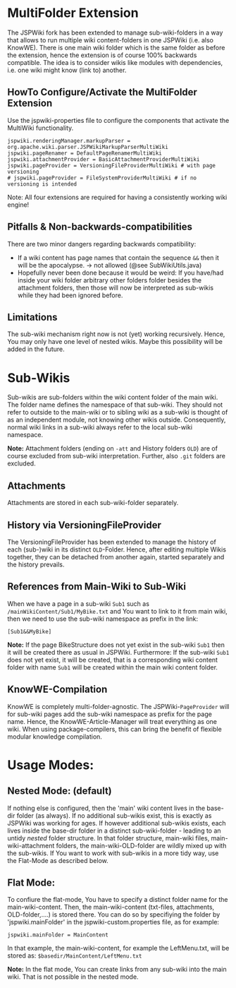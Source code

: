 MultiFolder Extension
========================
The JSPWiki fork has been extended to manage sub-wiki-folders in a way that allows to run multiple 
wiki content-folders in one JSPWiki (i.e. also KnowWE).
There is one main wiki folder which is the same folder as before the extension, hence the extension is of course 100% backwards 
compatible. 
The idea is to consider wikis like modules with dependencies, i.e. one wiki might know (link to) another.


HowTo Configure/Activate the MultiFolder Extension
--------------
Use the jspwiki-properties file to configure the components that activate the MultiWiki functionality.

```
jspwiki.renderingManager.markupParser = org.apache.wiki.parser.JSPWikiMarkupParserMultiWiki
jspwiki.pageRenamer = DefaultPageRenamerMultiWiki
jspwiki.attachmentProvider = BasicAttachmentProviderMultiWiki
jspwiki.pageProvider = VersioningFileProviderMultiWiki # with page versioning
# jspwiki.pageProvider = FileSystemProviderMultiWiki # if no versioning is intended
```

Note: All four extensions are required for having a consistently working wiki engine!

Pitfalls & Non-backwards-compatibilities
---------------
There are two minor dangers regarding backwards compatibility:
* If a wiki content has page names that contain the sequence `&&` then it will be the apocalypse. -> not allowed (@see SubWikiUtils.java)
* Hopefully never been done because it would be weird: If you have/had inside your wiki folder arbitrary other folders folder besides the attachment folders, 
then those will now be interpreted as sub-wikis while they had been ignored before.

Limitations
---------------
The sub-wiki mechanism right now is not (yet) working recursively. Hence, You may only have one level of nested wikis.
Maybe this possibility will be added in the future.

Sub-Wikis
========================
Sub-wikis are sub-folders within the wiki content folder of the main wiki. The folder name defines the namespace of that 
sub-wiki. They should not refer to outside to the main-wiki or to sibling wiki as a sub-wiki is thought of as an 
independent module, not knowing other wikis outside. Consequently, normal wiki links in a sub-wiki always refer to the
local sub-wiki namespace.

__Note:__ Attachment folders (ending on `-att` and History folders `OLD`) are of course excluded from sub-wiki interpretation.
Further, also `.git` folders are excluded.

Attachments
---------------
Attachments are stored in each sub-wiki-folder separately.

History via VersioningFileProvider
---------------
The VersioningFileProvider has been extended to manage the history of each (sub-)wiki in its distinct `OLD`-Folder.
Hence, after editing multiple Wikis together, they can be detached from another again, started separately and the history
prevails.

References from Main-Wiki to Sub-Wiki
---------------------------------------
When we have a page in a sub-wiki `Sub1` such as `/mainWikiContent/Sub1/MyBike.txt` and You want to link to it from
main wiki, then we need to use the sub-wiki namespace as prefix in the link:

```
[Sub1&&MyBike]
```

__Note:__ If the page BikeStructure does not yet exist in the sub-wiki `Sub1` then it will be created there as usual in JSPWiki.
Furthermore: If the sub-wiki `Sub1` does not yet exist, it will be created, that is a corresponding wiki content folder with
name `Sub1` will be created within the main wiki content folder.


KnowWE-Compilation
-------------------
KnowWE is completely multi-folder-agnostic. The JSPWiki-`PageProvider` will for sub-wiki pages add
the sub-wiki namespace as prefix for the page name. Hence, the KnowWE-Article-Manager will treat everything as one wiki.
When using package-compilers, this can bring the benefit of flexible modular knowledge compilation.


Usage Modes:
========================
Nested Mode: (default)
---------------
If nothing else is configured, then the 'main' wiki content lives in the base-dir folder (as always). If no
additional sub-wikis exist, this is exactly as JSPWiki was working for ages. If however additional sub-wikis
exists, each lives inside the base-dir folder in a distinct sub-wiki-folder - leading to an untidy _nested_ folder structure.
In that folder structure, main-wiki files, main-wiki-attachment folders, the main-wiki-OLD-folder are wildly mixed up with the sub-wikis.
If You want to work with sub-wikis in a more tidy way, use the Flat-Mode as described below.

Flat Mode:
---------------
To confiure the flat-mode, You have to specify a distinct folder name for the main-wiki-content. Then, the main-wiki-content
(txt-files, attachments, OLD-folder,....) is stored there. You can do so by specifiying the folder by 'jspwiki.mainFolder' in
the jspwiki-custom.properties file, as for example:

```
jspwiki.mainFolder = MainContent
```
In that example, the main-wiki-content, for example the LeftMenu.txt, will be stored as: `$basedir/MainContent/LeftMenu.txt`

__Note:__ In the flat mode, You can create links from any sub-wiki into the main wiki. That is not possible in the nested mode. 
